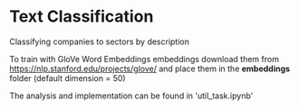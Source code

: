 # Text Classification

Classifying companies to sectors by description

To train with GloVe Word Embeddings embeddings download them from https://nlp.stanford.edu/projects/glove/ and place them in the **embeddings** folder (default dimension = 50)

The analysis and implementation can be found in 'util_task.ipynb'
